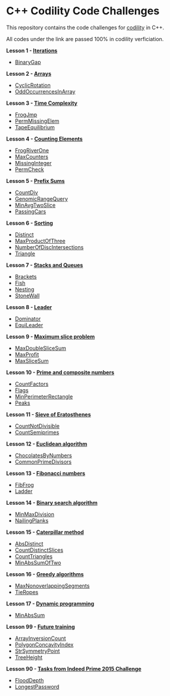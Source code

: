 # C++ Codility Code Challenges

This repository contains the code challenges for [codility](https://www.codility.com/) in C++.

All codes under the link are passed 100% in codility verficiation.

**Lesson 1 - [Iterations](https://app.codility.com/programmers/lessons/1-iterations/)**

 - [BinaryGap](https://github.com/sky4689524/codility/blob/master/Lesson1_Iterations/BinaryGap.cpp)

**Lesson 2 - [Arrays](https://app.codility.com/programmers/lessons/2-arrays/)**

 - [CyclicRotation](https://github.com/sky4689524/codility/blob/master/Lesson2_Arrays/CyclicRotation.cpp)
 - [OddOccurrencesInArray](https://github.com/sky4689524/codility/blob/master/Lesson2_Arrays/OddOccurrencesInarray.cpp)
 

**Lesson 3 - [Time Complexity](https://app.codility.com/programmers/lessons/3-time_complexity/)**

 - [FrogJmp](https://github.com/sky4689524/codility/blob/master/Lesson3_TimeComplexity/FrogJmp.cpp)
 - [PermMissingElem](https://github.com/sky4689524/codility/blob/master/Lesson3_TimeComplexity/PermMissingElem.cpp)
 - [TapeEquilibrium](https://github.com/sky4689524/codility/blob/master/Lesson3_TimeComplexity/TapeEquilibrium.cpp)

**Lesson 4 - [Counting Elements](https://app.codility.com/programmers/lessons/4-counting_elements/)**

 - [FrogRiverOne](https://github.com/sky4689524/codility/blob/master/Lesson4_CountingElements/FrogRiverOne.cpp)
 - [MaxCounters](https://github.com/sky4689524/codility/blob/master/Lesson4_CountingElements/MaxCounters.cpp)
 - [MissingInteger](https://github.com/sky4689524/codility/blob/master/Lesson4_CountingElements/MissingInteger.cpp)
 - [PermCheck](https://github.com/sky4689524/codility/blob/master/Lesson4_CountingElements/PermCheck.cpp)


**Lesson 5 - [Prefix Sums](https://app.codility.com/programmers/lessons/5-prefix_sums/)**

 - [CountDiv](https://github.com/sky4689524/codility/blob/master/Lesson5_PrefixSums/CountDiv.cpp)
 - [GenomicRangeQuery](https://github.com/sky4689524/codility/blob/master/Lesson5_PrefixSums/GenomicRangeQuery.cpp)
 - [MinAvgTwoSlice](https://github.com/sky4689524/codility/blob/master/Lesson5_PrefixSums/MinAvgTwoSlice.cpp)
 - [PassingCars](https://github.com/sky4689524/codility/blob/master/Lesson5_PrefixSums/PassingCars.cpp)
 

**Lesson 6 - [Sorting](https://app.codility.com/programmers/lessons/6-sorting/)**

 - [Distinct](https://github.com/sky4689524/codility/blob/master/Lesson6_Sorting/Distinct.cpp)
 - [MaxProductOfThree](https://github.com/sky4689524/codility/blob/master/Lesson6_Sorting/MaxProductOfThree.cpp)
 - [NumberOfDiscIntersections](https://github.com/sky4689524/codility/blob/master/Lesson6_Sorting/NumberOfDiscIntersections.cpp)
 - [Triangle](https://github.com/sky4689524/codility/blob/master/Lesson6_Sorting/Triangle.cpp)

**Lesson 7 - [Stacks and Queues](https://app.codility.com/programmers/lessons/7-stacks_and_queues/)**

 - [Brackets](https://github.com/sky4689524/codility/blob/master/Lesson7_StacksAndQueues/Brackets.cpp)
 - [Fish](https://github.com/sky4689524/codility/blob/master/Lesson7_StacksAndQueues/Fish.cpp)
 - [Nesting](https://github.com/sky4689524/codility/blob/master/Lesson7_StacksAndQueues/Nesting.cpp)
 - [StoneWall](https://github.com/sky4689524/codility/blob/master/Lesson7_StacksAndQueues/StoneWall.cpp)
 
**Lesson 8 - [Leader](https://app.codility.com/programmers/lessons/8-leader/)**

 - [Dominator](https://github.com/sky4689524/codility/blob/master/Lesson8_Leader/Dominator.cpp)
 - [EquiLeader](https://github.com/sky4689524/codility/blob/master/Lesson8_Leader/EquiLeader.cpp)

**Lesson 9 - [Maximum slice problem](https://app.codility.com/programmers/lessons/9-maximum_slice_problem/)**

 - [MaxDoubleSliceSum](https://github.com/sky4689524/codility/blob/master/Lesson9_MaximumSliceProblem/MaxDoubleSliceSum.cpp)
 - [MaxProfit](https://github.com/sky4689524/codility/blob/master/Lesson9_MaximumSliceProblem/MaxProfit.cpp)
 - [MaxSliceSum](https://github.com/sky4689524/codility/blob/master/Lesson9_MaximumSliceProblem/MaxSliceSum.cpp)

**Lesson 10 - [Prime and composite numbers](https://app.codility.com/programmers/lessons/10-prime_and_composite_numbers/)**

 - [CountFactors](https://github.com/sky4689524/codility/blob/master/Lesson10_PrimeAndCompositeNumbers/CountFactors.cpp)
 - [Flags](https://github.com/sky4689524/codility/blob/master/Lesson10_PrimeAndCompositeNumbers/Flags.cpp)
 - [MinPerimeterRectangle](https://github.com/sky4689524/codility/blob/master/Lesson10_PrimeAndCompositeNumbers/MinPerimeterRectangle.cpp)
 - [Peaks](https://github.com/sky4689524/codility/blob/master/Lesson10_PrimeAndCompositeNumbers/Peaks.cpp)

**Lesson 11 - [Sieve of Eratosthenes](https://app.codility.com/programmers/lessons/11-sieve_of_eratosthenes/)**

 - [CountNotDivisible](https://github.com/sky4689524/codility/blob/master/Lesson11_SleveOfEratosthenes/CountNonDivisible.cpp)
 - [CountSemiprimes](https://github.com/sky4689524/codility/blob/master/Lesson11_SleveOfEratosthenes/CountSemiprimes.cpp)

**Lesson 12 - [Euclidean algorithm](https://app.codility.com/programmers/lessons/12-euclidean_algorithm/)**

 - [ChocolatesByNumbers](https://github.com/sky4689524/codility/blob/master/Lesson12_EuclideanAlgorithm/ChocolatesByNumbers.cpp)
 - [CommonPrimeDivisors](https://github.com/sky4689524/codility/blob/master/Lesson12_EuclideanAlgorithm/CommonPrimeDivisors.cpp)

**Lesson 13 - [Fibonacci numbers](https://app.codility.com/programmers/lessons/13-fibonacci_numbers/)**

 - [FibFrog](https://github.com/sky4689524/codility/blob/master/Lesson13_FibonacciNumbers/FibFrog.cpp)
 - [Ladder](https://github.com/sky4689524/codility/blob/master/Lesson13_FibonacciNumbers/Ladder.cpp)

**Lesson 14 - [Binary search algorithm](https://app.codility.com/programmers/lessons/14-binary_search_algorithm/)**

 - [MinMaxDivision](https://github.com/sky4689524/codility/blob/master/Lesson14_BinarySearchAlgorithm/MinMaxDivision.cpp)
 - [NailingPlanks](https://github.com/sky4689524/codility/blob/master/Lesson14_BinarySearchAlgorithm/NailingPlanks.cpp)

**Lesson 15 - [Caterpillar method](https://app.codility.com/programmers/lessons/15-caterpillar_method/)**

 - [AbsDistinct](https://github.com/sky4689524/codility/blob/master/Lesson15_CaterpillarMethod/AbsDistinct.cpp)
 - [CountDistinctSlices](https://github.com/sky4689524/codility/blob/master/Lesson15_CaterpillarMethod/CountDistinctSlices.cpp)
 - [CountTriangles](https://github.com/sky4689524/codility/blob/master/Lesson15_CaterpillarMethod/CountTriangles.cpp)
 - [MinAbsSumOfTwo](https://github.com/sky4689524/codility/blob/master/Lesson15_CaterpillarMethod/MinAbsSumOfTwo.cpp)

**Lesson 16 - [Greedy algorithms](https://app.codility.com/programmers/lessons/16-greedy_algorithms/)**

 - [MaxNonoverlappingSegments](https://github.com/sky4689524/codility/blob/master/Lesson16_GreedyAlgorithms/MaxNonoverlappingSegments.cpp)
 - [TieRopes](https://github.com/sky4689524/codility/blob/master/Lesson16_GreedyAlgorithms/TieRopes.cpp)

**Lesson 17 - [Dynamic programming](https://app.codility.com/programmers/lessons/17-dynamic_programming/)**

 - [MinAbsSum](https://github.com/sky4689524/codility/blob/master/Lesson17_DynamicProgramming/MinAbsSum.cpp)
 

 **Lesson 99 - [Future training](https://app.codility.com/programmers/lessons/99-future_training/)**

 - [ArrayInversionCount](https://github.com/sky4689524/codility/blob/master/Lesson99_FutureTraining/ArrayInversionCount.cpp)
 - [PolygonConcavityIndex](https://github.com/sky4689524/codility/blob/master/Lesson99_FutureTraining/PolygonConcavityIndex.cpp)
 - [StrSymmetryPoint](https://github.com/sky4689524/codility/blob/master/Lesson99_FutureTraining/StrSymmetryPoint.cpp)
 - [TreeHeight](https://github.com/sky4689524/codility/blob/master/Lesson99_FutureTraining/TreeHeight.cpp)
 

  **Lesson 90 - [Tasks from Indeed Prime 2015 Challenge](https://app.codility.com/programmers/lessons/90-tasks_from_indeed_prime_2015_challenge/)**

 - [FloodDepth](https://github.com/sky4689524/codility/blob/master/Lesson90_TasksfromIndeedPrime2016Challenge/FloodDepth.cpp)
 - [LongestPassword](https://github.com/sky4689524/codility/blob/master/Lesson90_TasksfromIndeedPrime2016Challenge/LongestPassword.cpp)

